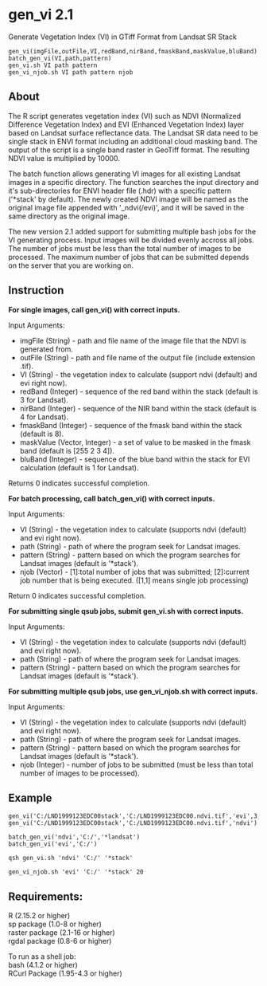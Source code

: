 gen_vi 2.1
========

Generate Vegetation Index (VI) in GTiff Format from Landsat SR Stack  

    gen_vi(imgFile,outFile,VI,redBand,nirBand,fmaskBand,maskValue,bluBand)  
    batch_gen_vi(VI,path,pattern)  
    gen_vi.sh VI path pattern
    gen_vi_njob.sh VI path pattern njob

About
--------

The R script generates vegetation index (VI) such as NDVI (Normalized Difference Vegetation Index) and EVI (Enhanced Vegetation Index) layer based on Landsat surface reflectance data. The Landsat SR data need to be single stack in ENVI format including an additional cloud masking band. The output of the script is a single band raster in GeoTiff format. The resulting NDVI value is multiplied by 10000.

The batch function allows generating VI images for all existing Landsat images in a specific directory. The function searches the input directory and it's sub-directories for ENVI header file (.hdr) with a specific pattern ('*stack' by default). The newly created NDVI image will be named as the original image file appended with '_ndvi(/evi)', and it will be saved in the same directory as the original image.

The new version 2.1 added support for submitting multiple bash jobs for the VI generating process. Input images will be divided evenly accross all jobs. The number of jobs must be less than the total number of images to be processed. The maximum number of jobs that can be submitted depends on the server that you are working on.   

Instruction
--------

**For single images, call gen_vi() with correct inputs.**

Input Arguments:   
- imgFile (String) - path and file name of the image file that the NDVI is generated from.  
- outFile (String) - path and file name of the output file (include extension .tif).  
- VI (String) - the vegetation index to calculate (support ndvi (default) and evi right now).  
- redBand (Integer) - sequence of the red band within the stack (default is 3 for Landsat).  
- nirBand (Integer) - sequence of the NIR band within the stack (default is 4 for Landsat).  
- fmaskBand (Integer) - sequence of the fmask band within the stack (default is 8).  
- maskValue (Vector, Integer) - a set of value to be masked in the fmask band (default is [255 2 3 4]).  
- bluBand (Integer) - sequence of the blue band within the stack for EVI calculation (default is 1 for Landsat).
   
Returns 0 indicates successful completion.

**For batch processing, call batch_gen_vi() with correct inputs.**

Input Arguments:
- VI (String) - the vegetation index to calculate (supports ndvi (default) and evi right now).  
- path (String) - path of where the program seek for Landsat images.  
- pattern (String) - pattern based on which the program searches for Landsat images (default is '*stack').  
- njob (Vector) - [1]:total number of jobs that was submitted; [2]:current job number that is being executed. ([1,1] means single job processing)

Return 0 indicates successful completion.

**For submitting single qsub jobs, submit gen_vi.sh with correct inputs.**  

Input Arguments:
- VI (String) - the vegetation index to calculate (supports ndvi (default) and evi right now).  
- path (String) - path of where the program seek for Landsat images.  
- pattern (String) - pattern based on which the program searches for Landsat images (default is '*stack').  

**For submitting multiple qsub jobs, use gen_vi_njob.sh with correct inputs.**  

Input Arguments:  
- VI (String) - the vegetation index to calculate (supports ndvi (default) and evi right now).  
- path (String) - path of where the program seek for Landsat images.  
- pattern (String) - pattern based on which the program searches for Landsat images (default is '*stack').  
- njob (Integer) - number of jobs to be submitted (must be less than total number of images to be processed).

Example
--------

    gen_vi('C:/LND1999123EDC00stack','C:/LND1999123EDC00.ndvi.tif','evi',3,4,8,c(255,2,3,4),1)  
    gen_vi('C:/LND1999123EDC00stack','C:/LND1999123EDC00.ndvi.tif','ndvi')

    batch_gen_vi('ndvi','C:/','*landsat')  
    batch_gen_vi('evi','C:/')  

    qsh gen_vi.sh 'ndvi' 'C:/' '*stack'  
    
    gen_vi_njob.sh 'evi' 'C:/' '*stack' 20  

Requirements:
--------

R (2.15.2 or higher)  
sp package (1.0-8 or higher)  
raster package (2.1-16 or higher)   
rgdal package (0.8-6 or higher)  

To run as a shell job:  
bash (4.1.2 or higher)  
RCurl Package (1.95-4.3 or higher)  


